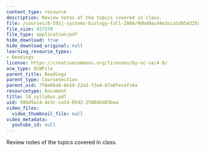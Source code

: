 ```yaml
---
content_type: resource
description: Review notes of the topics covered in class.
file: /courses/8-591j-systems-biology-fall-2004/90bd9ac44e3cca1d05422580dbd85bea_l8_syllabus.pdf
file_size: 427370
file_type: application/pdf
hide_download: true
hide_download_original: null
learning_resource_types:
- Readings
license: https://creativecommons.org/licenses/by-nc-sa/4.0/
ocw_type: OCWFile
parent_title: Readings
parent_type: CourseSection
parent_uid: 7f8e6ba8-8e19-22a3-f3a4-87a8fecefc6a
resourcetype: Document
title: l8_syllabus.pdf
uid: 90bd9ac4-4e3c-ca1d-0542-2580dbd85bea
video_files:
  video_thumbnail_file: null
video_metadata:
  youtube_id: null
---
```

Review notes of the topics covered in class.